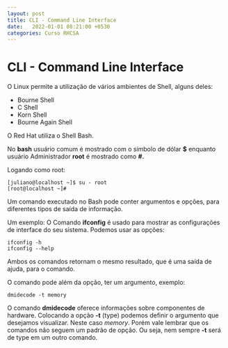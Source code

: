 ```yaml
---
layout: post
title: CLI - Command Line Interface
date:   2022-01-01 08:21:00 +0530
categories: Curso RHCSA
---
```

# CLI - Command Line Interface

O Linux permite a utilização de vários ambientes de Shell, alguns deles:

- Bourne Shell
- C Shell
- Korn Shell
- Bourne Again Shell

O Red Hat utiliza o Shell Bash. 

No **bash** usuário comum é mostrado com o símbolo de dólar **$** enquanto usuário Administrador **root** é mostrado como **#.**

Logando como root:

```
[juliano@localhost ~]$ su - root
[root@localhost ~]#
```

Um comando executado no Bash pode conter argumentos e opções, para diferentes tipos de saída de informação. 

Um exemplo: O Comando **ifconfig** é usado para mostrar as configurações de interface do seu sistema. Podemos usar as opções:

```
ifconfig -h
ifconfig --help
```

Ambos os comandos retornam o mesmo resultado, que é uma saída de ajuda, para o comando.

O comando pode além da opção, ter um argumento, exemplo:

```
dmidecode -t memory
```

O comando **dmidecode** oferece informações sobre componentes de hardware. Colocando a opção **-t** (type) podemos definir o argumento que desejamos visualizar. Neste caso *memory*. Porém vale lembrar que os comandos não seguem um padrão de opção. Ou seja, nem sempre **-t** será de type em um outro comando.